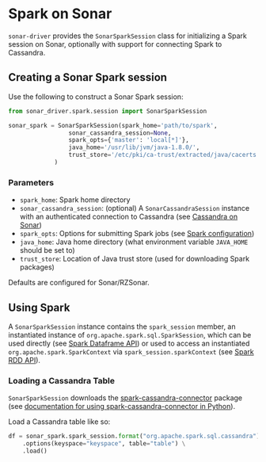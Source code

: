 # Spark on Sonar

`sonar-driver` provides the `SonarSparkSession` class for initializing a Spark session 
on Sonar, optionally with support for connecting Spark to Cassandra.

## Creating a Sonar Spark session

Use the following to construct a Sonar Spark session:

```python
from sonar_driver.spark.session import SonarSparkSession

sonar_spark = SonarSparkSession(spark_home='path/to/spark',
                 sonar_cassandra_session=None,                          # default
                 spark_opts={'master': 'local[*]'},                     # default
                 java_home='/usr/lib/jvm/java-1.8.0/',                  # default
                 trust_store='/etc/pki/ca-trust/extracted/java/cacerts' # default
             )
```

### Parameters

* `spark_home`: Spark home directory
* `sonar_cassandra_session`: (optional) A `SonarCassandraSession` instance with an authenticated connection to Cassandra 
(see [Cassandra on Sonar](cassandra.md))
* `spark_opts`: Options for submitting Spark jobs (see 
[Spark configuration](https://spark.apache.org/docs/latest/configuration.html))
* `java_home`: Java home directory (what environment variable `JAVA_HOME` should be set to)
* `trust_store`: Location of Java trust store (used for downloading Spark packages)

Defaults are configured for Sonar/RZSonar.

## Using Spark

A `SonarSparkSession` instance contains the `spark_session` member, an instantiated instance of 
`org.apache.spark.sql.SparkSession`, which can be used directly (see 
[Spark Dataframe API](https://spark.apache.org/docs/latest/sql-programming-guide.html#dataframes)) or used to access an instantiated 
`org.apache.spark.SparkContext` via `spark_session.sparkContext` (see 
[Spark RDD API](https://spark.apache.org/docs/latest/rdd-programming-guide.html#resilient-distributed-datasets-rdds)).

### Loading a Cassandra Table

`SonarSparkSession` downloads the [spark-cassandra-connector](https://github.com/datastax/spark-cassandra-connector) 
package (see [documentation for using spark-cassandra-connector in Python](https://github.com/datastax/spark-cassandra-connector/blob/master/doc/15_python.md)).

Load a Cassandra table like so:

```python
df = sonar_spark.spark_session.format("org.apache.spark.sql.cassandra") \
    .options(keyspace="keyspace", table="table") \
    .load()
```
